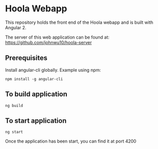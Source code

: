 # Hoola Webapp

This repository holds the front end of the Hoola webapp and is built with Angular 2.

The server of this web application can be found at: https://github.com/johnwu10/hoola-server

## Prerequisites

Install angular-cli globally. Example using npm:

```
npm install -g angular-cli
```

## To build application

```
ng build
```
## To start application

```
ng start
```
Once the application has been start, you can find it at port 4200
